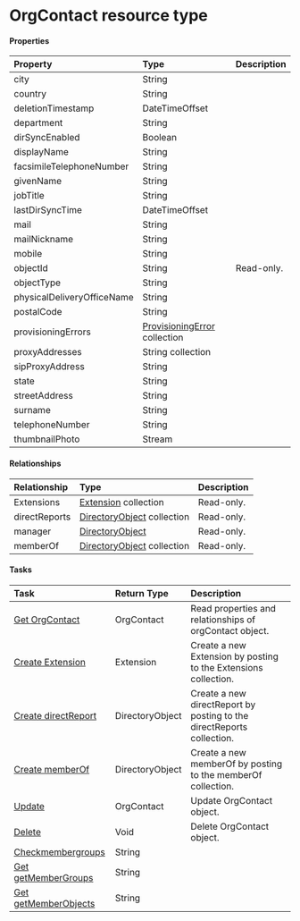 # OrgContact resource type



#### Properties
| Property	   | Type	|Description|
|:---------------|:--------|:----------|
|city|String||
|country|String||
|deletionTimestamp|DateTimeOffset||
|department|String||
|dirSyncEnabled|Boolean||
|displayName|String||
|facsimileTelephoneNumber|String||
|givenName|String||
|jobTitle|String||
|lastDirSyncTime|DateTimeOffset||
|mail|String||
|mailNickname|String||
|mobile|String||
|objectId|String| Read-only.|
|objectType|String||
|physicalDeliveryOfficeName|String||
|postalCode|String||
|provisioningErrors|[ProvisioningError](provisioningerror.md) collection||
|proxyAddresses|String collection||
|sipProxyAddress|String||
|state|String||
|streetAddress|String||
|surname|String||
|telephoneNumber|String||
|thumbnailPhoto|Stream||

#### Relationships
| Relationship | Type	|Description|
|:---------------|:--------|:----------|
|Extensions|[Extension](extension.md) collection| Read-only.|
|directReports|[DirectoryObject](directoryobject.md) collection| Read-only.|
|manager|[DirectoryObject](directoryobject.md)| Read-only.|
|memberOf|[DirectoryObject](directoryobject.md) collection| Read-only.|

#### Tasks

| Task		   | Return Type	|Description|
|:---------------|:--------|:----------|
|[Get OrgContact](../api/orgcontact_get.md) | OrgContact |Read properties and relationships of orgContact object.|
|[Create Extension]((../api/orgcontact_post_extensions.md)) |Extension| Create a new Extension by posting to the Extensions collection.|
|[Create directReport]((../api/orgcontact_post_directreports.md)) |DirectoryObject| Create a new directReport by posting to the directReports collection.|
|[Create memberOf]((../api/orgcontact_post_memberof.md)) |DirectoryObject| Create a new memberOf by posting to the memberOf collection.|
|[Update](../api/orgcontact_update.md) | OrgContact	|Update OrgContact object. |
|[Delete](../api/orgcontact_delete.md) | Void	|Delete OrgContact object. |
|[Checkmembergroups](../api/orgcontact_checkmembergroups.md)|String||
|[Get getMemberGroups](../api/orgcontact_getmembergroups.md)|String||
|[Get getMemberObjects](../api/orgcontact_getmemberobjects.md)|String||
